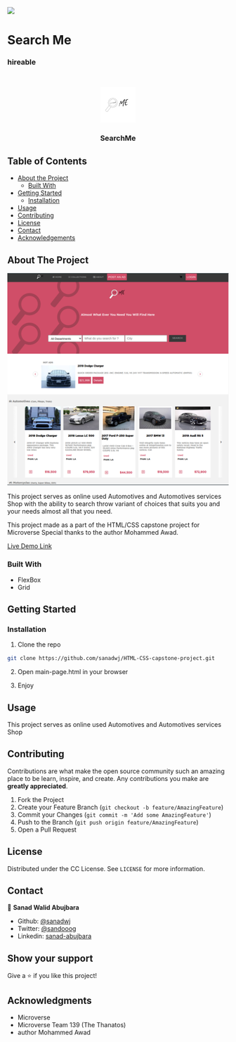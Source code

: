 ![](https://img.shields.io/badge/Microverse-blueviolet)

# Search Me

### hireable



<!-- PROJECT LOGO -->
<br />
<p align="center">
  <a href="#">
    <img src="./graphics/logo.png" alt="Logo" width="80" height="80">
  </a>

  <h3 align="center">SearchMe</h3>

  
</p>



<!-- TABLE OF CONTENTS -->
## Table of Contents

* [About the Project](#about-the-project)
  * [Built With](#built-with)
* [Getting Started](#getting-started)
  * [Installation](#installation)
* [Usage](#usage)
* [Contributing](#contributing)
* [License](#license)
* [Contact](#contact)
* [Acknowledgements](#acknowledgements)



<!-- ABOUT THE PROJECT -->
## About The Project

![screenshot](./graphics/main.png)

This project serves as online used Automotives and Automotives services Shop with the ability to search throw variant of choices that suits you and your needs almost all that you need.

This project made as a part of the HTML/CSS capstone project for Microverse Special thanks to the author Mohammed Awad.

[Live Demo Link](https://raw.githack.com/sanadwj/HTML-CSS-capstone-project/feature-branch/main-page.html)



### Built With

* FlexBox
* Grid




<!-- GETTING STARTED -->
## Getting Started




### Installation


1. Clone the repo
```sh
git clone https://github.com/sanadwj/HTML-CSS-capstone-project.git
```
2. Open main-page.html in your browser 

3. Enjoy




<!-- USAGE EXAMPLES -->
## Usage

This project serves as online used Automotives and Automotives services Shop







<!-- CONTRIBUTING -->
## Contributing

Contributions are what make the open source community such an amazing place to be learn, inspire, and create. Any contributions you make are **greatly appreciated**.

1. Fork the Project
2. Create your Feature Branch (`git checkout -b feature/AmazingFeature`)
3. Commit your Changes (`git commit -m 'Add some AmazingFeature'`)
4. Push to the Branch (`git push origin feature/AmazingFeature`)
5. Open a Pull Request



<!-- LICENSE -->
## License

Distributed under the CC License. See `LICENSE` for more information.



<!-- CONTACT -->
## Contact

👤 **Sanad Walid Abujbara**

- Github: [@sanadwj](https://github.com/githubhandle)
- Twitter: [@sandooog](https://twitter.com/sandooog)
- Linkedin: [sanad-abujbara](https://linkedin.com/in/sanad-abujbara)


## Show your support

Give a ⭐️ if you like this project!

## Acknowledgments

- Microverse
- Microverse Team 139 (The Thanatos)
- author Mohammed Awad




